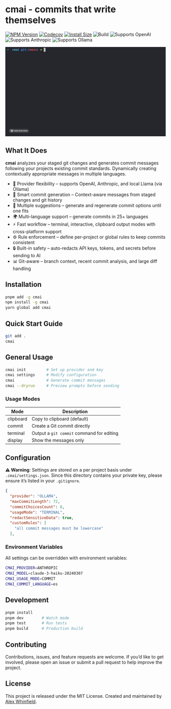 # cmai - commits that write themselves

[![NPM Version](https://img.shields.io/npm/v/cmai?logo=npm&color=cb3837)](https://www.npmjs.com/package/cmai)
[![Codecov](https://img.shields.io/codecov/c/github/alexwhin/cmai?logo=codecov&color=f11f7a)](https://codecov.io/gh/alexwhin/cmai)
[![Install Size](https://packagephobia.com/badge?p=cmai&color=2ea44f)](https://packagephobia.com/result?p=cmai)
![Build](https://img.shields.io/github/actions/workflow/status/alexwhin/cmai/ci.yml?branch=main&color=2ea44f)
![Supports OpenAI](https://img.shields.io/badge/api-openai-05a57e)
![Supports Anthropic](https://img.shields.io/badge/api-anthropic-d87757)
![Supports Ollama](https://img.shields.io/badge/api-ollama-f2f2f2)

![cmai terminal example](example.gif)

## What It Does

**cmai** analyzes your staged git changes and generates commit messages following your projects existing commit standards. Dynamically creating contextually appropriate messages in multiple languages.

- 🧩 Provider flexibility – supports OpenAI, Anthropic, and local Llama (via Ollama)
- 🤖 Smart commit generation – Context-aware messages from staged changes and git history
- 📝 Multiple suggestions – generate and regenerate commit options until one fits
- 🌍 Multi-language support – generate commits in 25+ languages
- ⚡ Fast workflow – terminal, interactive, clipboard output modes with cross-platform support
- ⚙️ Rule enforcement – define per-project or global rules to keep commits consistent
- 🔒 Built-in safety – auto-redacts API keys, tokens, and secrets before sending to AI
- 📊 Git-aware – branch context, recent commit analysis, and large diff handling

## Installation

```bash
pnpm add -g cmai
npm install -g cmai
yarn global add cmai
```

## Quick Start Guide

```bash
git add .
cmai
```

## General Usage

```bash
cmai init         # Set up provider and key
cmai settings     # Modify configuration
cmai              # Generate commit messages
cmai --dryrun     # Preview prompts before sending
```

### Usage Modes

| Mode      | Description                               |
| --------- | ----------------------------------------- |
| clipboard | Copy to clipboard (default)               |
| commit    | Create a Git commit directly              |
| terminal  | Output a `git commit` command for editing |
| display   | Show the messages only                    |

## Configuration

**⚠️ Warning**: Settings are stored on a per project basis under `.cmai/settings.json`. Since this directory contains your private key, please ensure it’s listed in your `.gitignore`.

```json
{
  "provider": "OLLAMA",
  "maxCommitLength": 72,
  "commitChoicesCount": 8,
  "usageMode": "TERMINAL",
  "redactSensitiveData": true,
  "customRules": [
    "all commit messages must be lowercase"
  ],
```

### Environment Variables

All settings can be overridden with environment variables:

```bash
CMAI_PROVIDER=ANTHROPIC
CMAI_MODEL=claude-3-haiku-20240307
CMAI_USAGE_MODE=COMMIT
CMAI_COMMIT_LANGUAGE=es
```

## Development

```bash
pnpm install
pnpm dev        # Watch mode
pnpm test       # Run tests
pnpm build      # Production build
```

## Contributing

Contributions, issues, and feature requests are welcome.
If you’d like to get involved, please open an issue or submit a pull request to help improve the project.

## License

This project is released under the MIT License.
Created and maintained by [Alex Whinfield](https://github.com/alexwhin).

